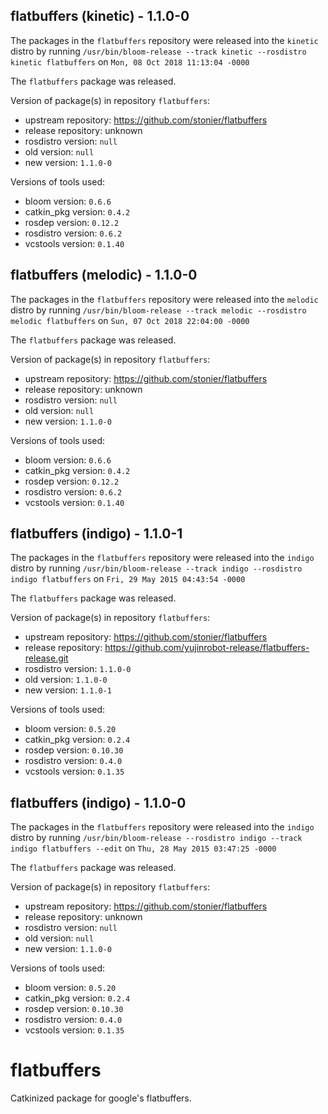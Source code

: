 ## flatbuffers (kinetic) - 1.1.0-0

The packages in the `flatbuffers` repository were released into the `kinetic` distro by running `/usr/bin/bloom-release --track kinetic --rosdistro kinetic flatbuffers` on `Mon, 08 Oct 2018 11:13:04 -0000`

The `flatbuffers` package was released.

Version of package(s) in repository `flatbuffers`:

- upstream repository: https://github.com/stonier/flatbuffers
- release repository: unknown
- rosdistro version: `null`
- old version: `null`
- new version: `1.1.0-0`

Versions of tools used:

- bloom version: `0.6.6`
- catkin_pkg version: `0.4.2`
- rosdep version: `0.12.2`
- rosdistro version: `0.6.2`
- vcstools version: `0.1.40`


## flatbuffers (melodic) - 1.1.0-0

The packages in the `flatbuffers` repository were released into the `melodic` distro by running `/usr/bin/bloom-release --track melodic --rosdistro melodic flatbuffers` on `Sun, 07 Oct 2018 22:04:00 -0000`

The `flatbuffers` package was released.

Version of package(s) in repository `flatbuffers`:

- upstream repository: https://github.com/stonier/flatbuffers
- release repository: unknown
- rosdistro version: `null`
- old version: `null`
- new version: `1.1.0-0`

Versions of tools used:

- bloom version: `0.6.6`
- catkin_pkg version: `0.4.2`
- rosdep version: `0.12.2`
- rosdistro version: `0.6.2`
- vcstools version: `0.1.40`


## flatbuffers (indigo) - 1.1.0-1

The packages in the `flatbuffers` repository were released into the `indigo` distro by running `/usr/bin/bloom-release --track indigo --rosdistro indigo flatbuffers` on `Fri, 29 May 2015 04:43:54 -0000`

The `flatbuffers` package was released.

Version of package(s) in repository `flatbuffers`:
- upstream repository: https://github.com/stonier/flatbuffers
- release repository: https://github.com/yujinrobot-release/flatbuffers-release.git
- rosdistro version: `1.1.0-0`
- old version: `1.1.0-0`
- new version: `1.1.0-1`

Versions of tools used:
- bloom version: `0.5.20`
- catkin_pkg version: `0.2.4`
- rosdep version: `0.10.30`
- rosdistro version: `0.4.0`
- vcstools version: `0.1.35`


## flatbuffers (indigo) - 1.1.0-0

The packages in the `flatbuffers` repository were released into the `indigo` distro by running `/usr/bin/bloom-release --rosdistro indigo --track indigo flatbuffers --edit` on `Thu, 28 May 2015 03:47:25 -0000`

The `flatbuffers` package was released.

Version of package(s) in repository `flatbuffers`:
- upstream repository: https://github.com/stonier/flatbuffers
- release repository: unknown
- rosdistro version: `null`
- old version: `null`
- new version: `1.1.0-0`

Versions of tools used:
- bloom version: `0.5.20`
- catkin_pkg version: `0.2.4`
- rosdep version: `0.10.30`
- rosdistro version: `0.4.0`
- vcstools version: `0.1.35`


# flatbuffers
Catkinized package for google's flatbuffers.
